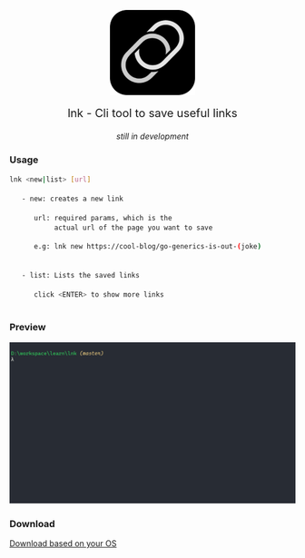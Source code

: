 <p align='center'>
    <!-- <img src="https://raw.githubusercontent.com/wassimbj/chatr/master/chatr.png" width='200px' align='center' style='display:block'/> -->
    <img src="/static/logo.png" width='150px' align='center' style='display:block'/>
</p>
<p align='center' style='text-align:center;font-size:20px;'>lnk - Cli tool to save useful links</p>
<p align='center' style='text-align:center'><i>still in development</i></p>

### Usage
```bash
lnk <new|list> [url]

   - new: creates a new link

      url: required params, which is the
           actual url of the page you want to save

      e.g: lnk new https://cool-blog/go-generics-is-out-(joke)
			

   - list: Lists the saved links

      click <ENTER> to show more links
      
```

### Preview

![Preview](/static/lnk-usage.gif)


### Download

[Download based on your OS](https://github.com/wassimbj/lnk/releases/tag/v0.8.1)
